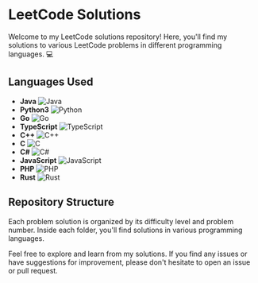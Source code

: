 # LeetCode Solutions

Welcome to my LeetCode solutions repository! Here, you'll find my solutions to various LeetCode problems in different programming languages. 💻

## Languages Used
- **Java** ![Java](https://img.shields.io/badge/-Java-orange)
- **Python3** ![Python](https://img.shields.io/badge/-Python-blue)
- **Go** ![Go](https://img.shields.io/badge/-Go-00ADD8)
- **TypeScript** ![TypeScript](https://img.shields.io/badge/-TypeScript-blue)
- **C++** ![C++](https://img.shields.io/badge/-C++-00599C)
- **C** ![C](https://img.shields.io/badge/-C-A8B9CC)
- **C#** ![C#](https://img.shields.io/badge/-C%23-blueviolet)
- **JavaScript** ![JavaScript](https://img.shields.io/badge/-JavaScript-yellow)
- **PHP** ![PHP](https://img.shields.io/badge/-PHP-777BB4)
- **Rust** ![Rust](https://img.shields.io/badge/-Rust-orange)

## Repository Structure
Each problem solution is organized by its difficulty level and problem number. Inside each folder, you'll find solutions in various programming languages.

Feel free to explore and learn from my solutions. If you find any issues or have suggestions for improvement, please don't hesitate to open an issue or pull request.
